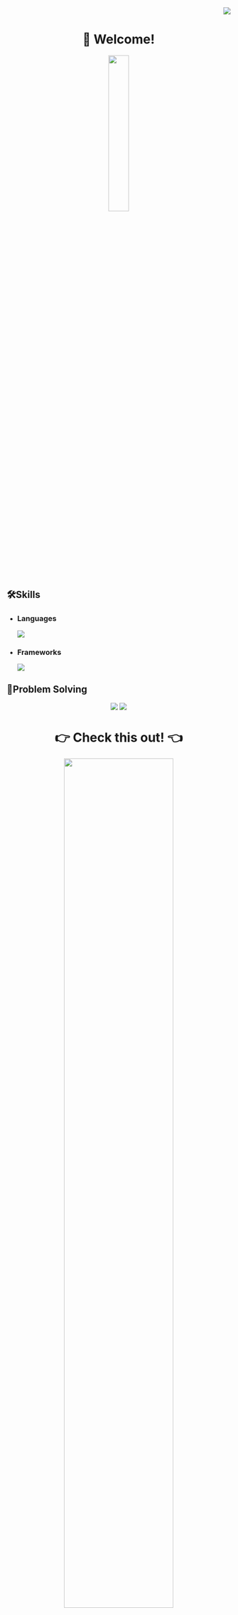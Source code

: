 <div align="right">
<a href="https://hits.seeyoufarm.com"><img src="https://hits.seeyoufarm.com/api/count/incr/badge.svg?url=https%3A%2F%2Fgithub.com%2Fng-lee&count_bg=%2379C83D&title_bg=%23555555&icon=&icon_color=%23E7E7E7&title=hits&edge_flat=false"/></a>
</div>
<div align="center">
  <h1>👋 Welcome!</h1>
  <img src="https://media.giphy.com/media/skMw9r8WsPZZ0MWyJP/giphy.gif" width="30%">
</div>

<h2>🛠Skills</h2>
<ul>
  <li>
    <div>
      <h3>Languages</h3>
      <a href="https://skillicons.dev">
        <img src="https://skillicons.dev/icons?i=html,css,js,py" />
      </a>
    </div>
  </li>
  <li>
    <div>
      <h3>Frameworks</h3>
      <a href="https://skillicons.dev">
        <img src="https://skillicons.dev/icons?i=django" />
      </a>
    </div>
  </li>
</ul>

<h2>💭Problem Solving</h2>
<div align="center">
  <a href="https://solved.ac/profile/codeer"><img src="http://mazassumnida.wtf/api/v2/generate_badge?boj=codeer"></a>
  <a href="https://solved.ac/profile/codeer"><img src="http://mazandi.herokuapp.com/api?handle=codeer&theme=dark"/></a>
</div>

<div align="center">
  <h1>👉 Check this out! 👈</h1>
  <a target="_blank" href="https://ng-lee.github.io/" style="cursor:pointer"><img target="_blank" src="https://img.shields.io/badge/GitBlog-181717?style=flat-square&logo=GitHub&logoColor=ffffff" style="width:70%;"/></a>
</div>
